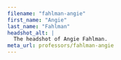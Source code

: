 ```yaml
---
filename: "fahlman-angie"
first_name: "Angie"
last_name: "Fahlman"
headshot_alt: |
  The headshot of Angie Fahlman.
meta_url: professors/fahlman-angie
---
```

